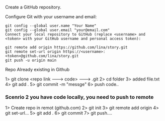 Create a GitHub repository.

Configure Git with your username and email:
```
git config --global user.name "Your Name"
git config --global user.email "your@email.com"
Connect your local repository to GitHub (replace <username> and <token> with your GitHub username and personal access token):

git remote add origin https://github.com/lina/story.git
git remote set-url origin https://<username>:<token>@github.com/lina/story.git
git push -u origin main
```

Repo Already existing in Github

1> git clone <repo link ---> code>   ---> .git
2> cd folder
3> added file.txt
4> git add . 
5> git commit -m "messge"
6> push code..

### Scenrio 2 you have code locally, you  need to push to remote
1>  Create repo in remot (github.com)
2> git init
3> git remote add origin
4> git set-url...
5> git add . 
6> git commit 
7> git push....


